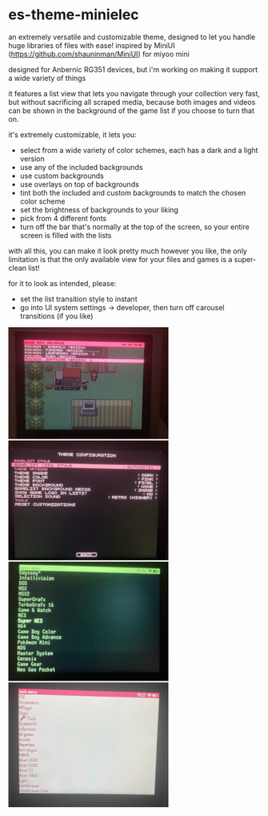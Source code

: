 # es-theme-minielec

an extremely versatile and customizable theme, designed to let you handle huge libraries of files with ease! inspired by MiniUI (https://github.com/shauninman/MiniUI) for miyoo mini 

designed for Anbernic RG351 devices, but i'm working on making it support a wide variety of things

it features a list view that lets you navigate through your collection very fast, but without sacrificing all scraped media, because both images and videos can be shown in the background of the game list if you choose to turn that on.

it's extremely customizable, it lets you:
  - select from a wide variety of color schemes, each has a dark and a light version
  - use any of the included backgrounds
  - use custom backgrounds
  - use overlays on top of backgrounds
  - tint both the included and custom backgrounds to match the chosen color scheme
  - set the brightness of backgrounds to your liking
  - pick from 4 different fonts
  - turn off the bar that's normally at the top of the screen, so your entire screen is filled with the lists

with all this, you can make it look pretty much however you like, the only limitation is that the only available view for your files and games is a super-clean list!

for it to look as intended, please:
  - set the list transition style to instant
  - go into UI system settings -> developer, then turn off carousel transitions (if you like)

![](screenshots/minielec_gamelist3.png)
![](screenshots/minielec_config.png)
![](screenshots/minielec_crt.png)
![](screenshots/minielec_cute.png)
